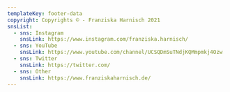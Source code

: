 ```yaml
---
templateKey: footer-data
copyright: Copyrights © - Franziska Harnisch 2021
snsList:
  - sns: Instagram
    snsLink: https://www.instagram.com/franziska.harnisch/
  - sns: YouTube
    snsLink: https://www.youtube.com/channel/UCSQDmSuTNdjKQMmpmkj4Ozw
  - sns: Twitter
    snsLink: https://twitter.com/
  - sns: Other
    snsLink: https://www.franziskaharnisch.de/
---
```

